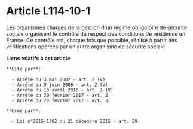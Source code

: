 # Article L114-10-1

Les organismes chargés de la gestion d'un régime obligatoire de sécurité sociale organisent le contrôle du respect des
conditions de résidence en France. Ce contrôle est, chaque fois que possible, réalisé à partir des vérifications opérées par
un autre organisme de sécurité sociale.

**Liens relatifs à cet article**

	**Cité par**:

	  - Arrêté du 3 mai 2002 - art. 2 (V)
	  - Arrêté du 9 juin 2008 - art. 2 (V)
	  - Arrêté du 13 avril 2016 - art. 2 (V)
	  - Arrêté du 20 février 2017 - art. 2
	  - Arrêté du 20 février 2017 - art. 3

	**Créé par**:

	  - Loi n°2015-1702 du 21 décembre 2015 - art. 59
